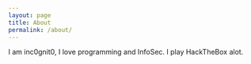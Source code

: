 ```yaml
---
layout: page
title: About
permalink: /about/
---
```


<amp-img width="600" height="300" layout="responsive" src="https://i.imgur.com/vaZOp1U.png"></amp-img>

I am inc0gnit0, I love programming and InfoSec. I play HackTheBox alot.
